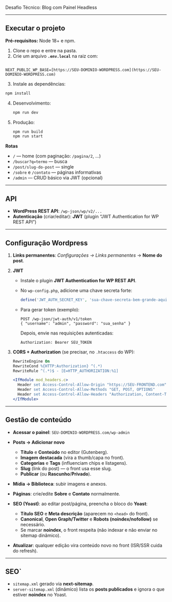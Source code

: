 Desafio Técnico: Blog com Painel Headless

---

##  Executar o projeto

**Pré-requisitos:** Node 18+ e npm.

1. Clone o repo e entre na pasta.
2. Crie um arquivo **`.env.local`** na raiz com:
```

NEXT_PUBLIC_WP_BASE=[https://SEU-DOMINIO-WORDPRESS.com](https://SEU-DOMINIO-WORDPRESS.com)

````
3. Instale as dependências:
```bash
npm install
````

4. Desenvolvimento:

   ```bash
   npm run dev
   ```
5. Produção:

   ```bash
   npm run build
   npm run start
   ```

**Rotas**

* `/` — home (com paginação: `/pagina/2`, …)
* `/buscar?q=termo` — busca
* `/post/slug-do-post` — single
* `/sobre` e `/contato` — páginas informativas
* `/admin` — CRUD básico via JWT (opcional)

---

## API

* **WordPress REST API**: `/wp-json/wp/v2/...`
* **Autenticação** (criar/editar): **JWT** (plugin “JWT Authentication for WP REST API”)

---

## Configuração Wordpress

1. **Links permanentes**: *Configurações → Links permanentes* → **Nome do post**.
2. **JWT**

   * Instale o plugin **JWT Authentication for WP REST API**.
   * No `wp-config.php`, adicione uma chave secreta forte:

     ```php
     define('JWT_AUTH_SECRET_KEY', 'sua-chave-secreta-bem-grande-aqui');
     ```
   * Para gerar token (exemplo):

     ```
     POST /wp-json/jwt-auth/v1/token
     { "username": "admin", "password": "sua_senha" }
     ```

     Depois, envie nas requisições autenticadas:

     ```
     Authorization: Bearer SEU_TOKEN
     ```
3. **CORS + Authorization** (se precisar, no `.htaccess` do WP):

   ```apache
   RewriteEngine On
   RewriteCond %{HTTP:Authorization} ^(.*)
   RewriteRule ^(.*)$ - [E=HTTP_AUTHORIZATION:%1]

   <IfModule mod_headers.c>
     Header set Access-Control-Allow-Origin "https://SEU-FRONTEND.com"
     Header set Access-Control-Allow-Methods "GET, POST, OPTIONS"
     Header set Access-Control-Allow-Headers "Authorization, Content-Type"
   </IfModule>
   ```

---

##   **Gestão de conteúdo**

* **Acessar o painel**: `SEU-DOMINIO-WORDPRESS.com/wp-admin`
* **Posts → Adicionar novo**

  * **Título** e **Conteúdo** no editor (Gutenberg).
  * **Imagem destacada** (vira a thumb/capa no front).
  * **Categorias** e **Tags** (influenciam chips e listagens).
  * **Slug** (link do post) — o front usa esse slug.
  * **Publicar** (ou **Rascunho**/**Privado**).
* **Mídia → Biblioteca**: subir imagens e anexos.
* **Páginas**: crie/edite **Sobre** e **Contato** normalmente.
* **SEO (Yoast)**: ao editar post/página, preencha o bloco do **Yoast**:

  * **Título SEO** e **Meta descrição** (aparecem no `<head>` do front).
  * **Canonical**, **Open Graph/Twitter** e **Robots (noindex/nofollow)** se necessário.
  * Se marcar **noindex**, o front respeita (não indexar e não enviar no sitemap dinâmico).
* **Atualizar**: qualquer edição vira conteúdo novo no front (ISR/SSR cuida do refresh).

---

## SEO`



  * `sitemap.xml` gerado via **next-sitemap**.
  * `server-sitemap.xml` (dinâmico) lista os **posts publicados** e ignora o que estiver **noindex** no Yoast.









